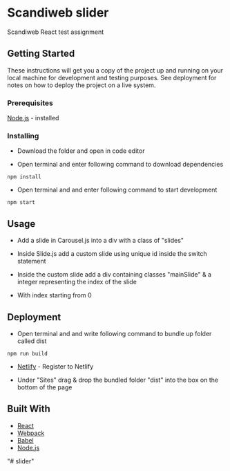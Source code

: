 # Scandiweb slider

Scandiweb React test assignment

## Getting Started

These instructions will get you a copy of the project up and running on your local machine for development and testing purposes. See deployment for notes on how to deploy the project on a live system.

### Prerequisites

[Node.js](http://www.dropwizard.io/1.0.2/docs/) - installed


### Installing

* Download the folder and open in code editor

* Open terminal and enter following command to download dependencies

```
npm install 
```

* Open terminal and and enter following command to start development

```
npm start
```

## Usage
* Add a slide in Carousel.js into a div with a class of "slides"

* Inside Slide.js add a custom slide using unique id inside the switch statement

* Inside the custom slide add a div containing classes "mainSlide" & a integer representing 
the index of the slide

* With index starting from 0 

## Deployment

* Open terminal and and write following command to bundle up folder called dist

```
npm run build
```

* [Netlify](http://www.dropwizard.io/1.0.2/docs/) - Register to Netlify

* Under "Sites" drag & drop the bundled folder "dist" into the box on the bottom of the page

## Built With

* [React](https://reactjs.org/) 
* [Webpack](https://webpack.js.org/)
* [Babel](https://babeljs.io/)
* [Node.js](http://www.dropwizard.io/1.0.2/docs/)






"# slider" 

